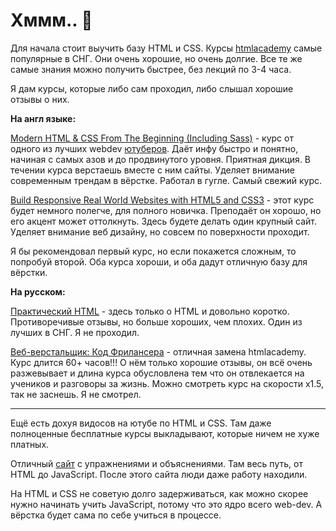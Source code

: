 # Хммм.. 🤔

Для начала стоит выучить базу HTML и CSS. Курсы [htmlacademy](https://htmlacademy.ru/courses/basic-html) самые популярные в СНГ. Они очень хорошие, но очень долгие. Все те же самые знания можно получить быстрее, без лекций по 3-4 часа. 

Я дам курсы, которые либо сам проходил, либо слышал хорошие отзывы о них.

**На англ языке:**

[Modern HTML & CSS From The Beginning (Including Sass)](https://www.udemy.com/course/modern-html-css-from-the-beginning/) - курс от одного из лучших webdev [ютуберов](https://www.youtube.com/channel/UC29ju8bIPH5as8OGnQzwJyA). Даёт инфу быстро и понятно, начиная с самых азов и до продвинутого уровня. Приятная дикция. В течении курса верстаешь вместе с ним сайты. Уделяет внимание современным трендам в вёрстке. Работал в гугле. Самый свежий курс. 

[Build Responsive Real World Websites with HTML5 and CSS3](https://www.udemy.com/course/design-and-develop-a-killer-website-with-html5-and-css3/) - этот курс будет немного полегче, для полного новичка. Преподаёт он хорошо, но его акцент может оттолкнуть. Здесь будете делать один крупный сайт. Уделяет внимание веб дизайну, но совсем по поверхности проходит. 

Я бы рекомендовал первый курс, но если покажется сложным, то попробуй второй. Оба курса хороши, и оба дадут отличную базу для вёрстки.

**На русском:** 

[Практический HTML](https://html.itgid.info/) - здесь только о HTML и довольно коротко. Противоречивые отзывы, но больше хороших, чем плохих. Один из лучших в СНГ. Я не проходил.

[Веб-верстальщик: Код Фрилансера](https://wayup.in/library/course7) - отличная замена htmlacademy. Курс длится 60+ часов!!! О нём только хорошие отзывы, он всё очень разжевывает и длина курса обусловлена тем что он отвлекается на учеников и разговоры за жизнь. Можно смотреть курс на скорости x1.5, так не заснешь. Я не смотрел. 

---

Ещё есть дохуя видосов на ютубе по HTML и CSS. Там даже полноценные бесплатные курсы выкладывают, которые ничем не хуже платных.

Отличный [сайт](https://www.freecodecamp.org/) с упражнениями и объяснениями.
Там весь путь, от HTML до JavaScript. После этого сайта люди даже работу находили. 

На HTML и CSS не советую долго задерживаться, как можно скорее нужно начинать учить JavaScript, потому что это ядро всего web-dev. А вёрстка будет сама по себе учиться в процессе.

